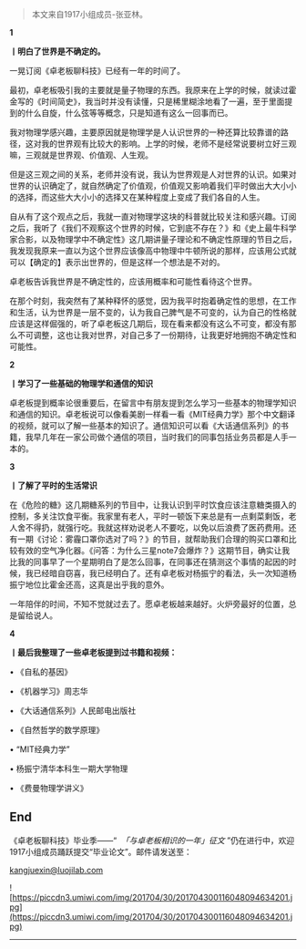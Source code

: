 > 本文来自1917小组成员-张亚林。

 **1**

 **丨明白了世界是不确定的。**

一晃订阅《卓老板聊科技》已经有一年的时间了。

最初，卓老板吸引我的主要就是量子物理的东西。我原来在上学的时候，就读过霍金写的《时间简史》，我当时并没有读懂，只是稀里糊涂地看了一遍，至于里面提到的什么自旋，什么弦等等概念，只是知道有这么一回事而已。

我对物理学感兴趣，主要原因就是物理学是人认识世界的一种还算比较靠谱的路径，这对我的世界观有比较大的影响。上学的时候，老师不是经常说要树立好三观嘛，三观就是世界观、价值观、人生观。

但是这三观之间的关系，老师并没有说，我认为世界观是人对世界的认识。如果对世界的认识确定了，就自然确定了价值观，价值观又影响着我们平时做出大大小小的选择，而这些大大小小的选择又在某种程度上变成了我们各自的人生。

自从有了这个观点之后，我就一直对物理学这块的科普就比较关注和感兴趣。订阅之后，我听了《我们不观察这个世界的时候，它到底不存在？》和《史上最牛科学家合影，以及物理学中不确定性》这几期讲量子理论和不确定性原理的节目之后，我发现我原来一直以为这个世界应该像高中物理中牛顿所说的那样，应该用公式就可以【确定的】表示出世界的，但是这样一个想法是不对的。

卓老板告诉我世界是不确定性的，应该用概率和可能性看待这个世界。

在那个时刻，我突然有了某种释怀的感觉，因为我平时抱着确定性的思想，在工作和生活，认为世界是一层不变的，认为我自己脾气是不可变的，认为自己的性格就应该是这样倔强的，听了卓老板这几期后，现在看来都没有这么不可变，都没有那么不可调整，这也让我对世界，对自己多了一份期待，让我更好地拥抱不确定性和可能性。

 **2**

 **丨学习了一些基础的物理学和通信的知识**

卓老板提到概率论很重要后，在留言中有朋友提到怎么学习一些基本的物理学知识和通信的知识。卓老板说可以像看美剧一样看一看《MIT经典力学》那个中文翻译的视频，就可以了解一些基本的知识了。通信知识可以看《大话通信系列》的书籍，我早几年在一家公司做个通信的项目，当时我们的同事包括业务员都是人手一本的。

 **3**

 **丨了解了平时的生活常识**

在《危险的糖》这几期糖系列的节目中，让我认识到平时饮食应该注意糖类摄入的控制，多关注饮食平衡。我家里有老人，平时一顿饭下来总是有一点剩菜剩饭，老人舍不得扔，就强行吃。我就这样劝说老人不要吃，以免以后浪费了医药费用。还有一期《讨论：雾霾口罩你选对了吗？》的节目，就帮助我们合理的购买口罩和比较有效的空气净化器。《问答：为什么三星note7会爆炸？》这期节目，确实让我比我的同事早了一个星期明白了是怎么回事，在同事还在猜测这个事情的起因的时候，我已经暗自窃喜，我已经明白了。还有卓老板对杨振宁的看法，头一次知道杨振宁地位比霍金还高，这真是出乎我的意外。

一年陪伴的时间，不知不觉就过去了。愿卓老板越来越好。火炉旁最好的位置，总是留给说人。

 **4**

 **丨最后我整理了一些卓老板提到过书籍和视频：**

• 《自私的基因》

• 《机器学习》周志华

• 《大话通信系列》人民邮电出版社

• 《自然哲学的数学原理》

• “MIT经典力学”

• 杨振宁清华本科生一期大学物理

• 《费曼物理学讲义》

## End

《卓老板聊科技》毕业季——“  *「与卓老板相识的一年」征文* ”仍在进行中，欢迎1917小组成员踊跃提交“毕业论文”。邮件请发送至：

kangjuexin@luojilab.com

![https://piccdn3.umiwi.com/img/201704/30/201704300116048094634201.jpg](https://piccdn3.umiwi.com/img/201704/30/201704300116048094634201.jpg)

---
